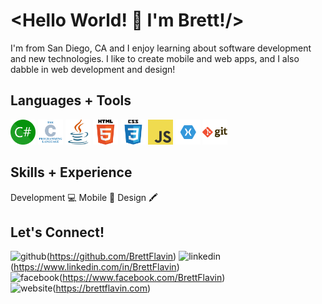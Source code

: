 # <Hello World! 👋 I'm Brett!/>

I'm from San Diego, CA and I enjoy learning about software development and new technologies. I like to create mobile and web apps, and I also dabble in web development and design! 


## Languages + Tools
<img src='https://raw.githubusercontent.com/github/explore/80688e429a7d4ef2fca1e82350fe8e3517d3494d/topics/csharp/csharp.png' alt='c-sharp' height='40'> <img src='https://raw.githubusercontent.com/github/explore/80688e429a7d4ef2fca1e82350fe8e3517d3494d/topics/c/c.png' alt='c' height='40'> <img src='https://raw.githubusercontent.com/github/explore/80688e429a7d4ef2fca1e82350fe8e3517d3494d/topics/java/java.png' alt='java' height='40'> <img src='https://raw.githubusercontent.com/github/explore/80688e429a7d4ef2fca1e82350fe8e3517d3494d/topics/html/html.png' alt='html' height='40'> <img src='https://raw.githubusercontent.com/github/explore/80688e429a7d4ef2fca1e82350fe8e3517d3494d/topics/css/css.png' alt='css' height='40'> <img src='https://raw.githubusercontent.com/github/explore/80688e429a7d4ef2fca1e82350fe8e3517d3494d/topics/javascript/javascript.png' alt='javascript' height='40'> <img src='https://raw.githubusercontent.com/github/explore/80688e429a7d4ef2fca1e82350fe8e3517d3494d/topics/xamarin/xamarin.png' alt='xamarin.forms' height='40'> <img src='https://raw.githubusercontent.com/github/explore/80688e429a7d4ef2fca1e82350fe8e3517d3494d/topics/git/git.png' alt="git" height='40'>


## Skills + Experience
Development 💻  Mobile 📱  Design 🖍


## Let's Connect!
  <img src='https://cdn.jsdelivr.net/npm/simple-icons@3.0.1/icons/github.svg' alt='github' height='30'>(https://github.com/BrettFlavin)
  <img src='https://cdn.jsdelivr.net/npm/simple-icons@3.0.1/icons/linkedin.svg' alt='linkedin' height='30'>(https://www.linkedin.com/in/BrettFlavin)  
  <img src='https://cdn.jsdelivr.net/npm/simple-icons@3.0.1/icons/facebook.svg' alt='facebook' height='30'>(https://www.facebook.com/BrettFlavin)  
  <img src='https://cdn.jsdelivr.net/npm/simple-icons@3.0.1/icons/icloud.svg' alt='website' height='30'>(https://brettflavin.com) 
